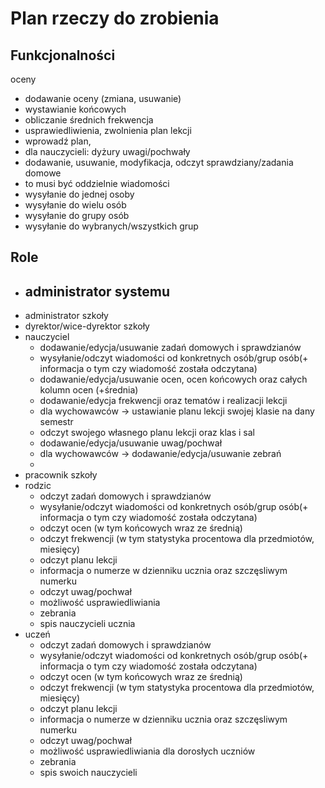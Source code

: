 # Plan rzeczy do zrobienia

## Funkcjonalności
oceny
- dodawanie oceny (zmiana, usuwanie)
- wystawianie końcowych
- obliczanie średnich
frekwencja
- usprawiedliwienia, zwolnienia
plan lekcji
- wprowadź plan, 
- dla nauczycieli: dyżury
uwagi/pochwały
- dodawanie, usuwanie, modyfikacja, odczyt
sprawdziany/zadania domowe
- to musi być oddzielnie
wiadomości
- wysyłanie do jednej osoby
- wysyłanie do wielu osób
- wysyłanie do grupy osób
- wysyłanie do wybranych/wszystkich grup


## Role
- administrator systemu
    - 
- administrator szkoły
- dyrektor/wice-dyrektor szkoły
- nauczyciel
  - dodawanie/edycja/usuwanie zadań domowych i sprawdzianów
  - wysyłanie/odczyt wiadomości od konkretnych osób/grup osób(+ informacja o tym czy wiadomość została odczytana)
  - dodawanie/edycja/usuwanie ocen, ocen końcowych oraz całych kolumn ocen (+średnia)
  - dodawanie/edycja frekwencji oraz tematów i realizacji lekcji
  - dla wychowawców -> ustawianie planu lekcji swojej klasie na dany semestr
  - odczyt swojego własnego planu lekcji oraz klas i sal
  - dodawanie/edycja/usuwanie uwag/pochwał
  - dla wychowawców -> dodawanie/edycja/usuwanie zebrań
  - 
- pracownik szkoły
- rodzic
  - odczyt zadań domowych i sprawdzianów
  - wysyłanie/odczyt wiadomości od konkretnych osób/grup osób(+ informacja o tym czy wiadomość została odczytana)
  - odczyt ocen (w tym końcowych wraz ze średnią)
  - odczyt frekwencji (w tym statystyka procentowa dla przedmiotów, miesięcy)
  - odczyt planu lekcji
  - informacja o numerze w dzienniku ucznia oraz szczęsliwym numerku
  - odczyt uwag/pochwał
  - możliwość usprawiedliwiania
  - zebrania
  - spis nauczycieli ucznia
- uczeń
  - odczyt zadań domowych i sprawdzianów
  - wysyłanie/odczyt wiadomości od konkretnych osób/grup osób(+ informacja o tym czy wiadomość została odczytana)
  - odczyt ocen (w tym końcowych wraz ze średnią)
  - odczyt frekwencji (w tym statystyka procentowa dla przedmiotów, miesięcy)
  - odczyt planu lekcji
  - informacja o numerze w dzienniku ucznia oraz szczęsliwym numerku
  - odczyt uwag/pochwał
  - możliwość usprawiedliwiania dla dorosłych uczniów
  - zebrania
  - spis swoich nauczycieli
